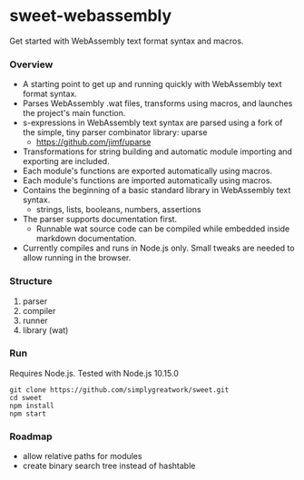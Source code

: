 
# sweet-webassembly

Get started with WebAssembly text format syntax and macros.

### Overview

- A starting point to get up and running quickly with WebAssembly text format syntax.
- Parses WebAssembly .wat files, transforms using macros, and launches the project's main function.
- s-expressions in WebAssembly text syntax are parsed using a fork of the simple, tiny parser combinator library: uparse
	- https://github.com/jimf/uparse
- Transformations for string building and automatic module importing and exporting are included.
- Each module's functions are exported automatically using macros.
- Each module's functions are imported automatically using macros.
- Contains the beginning of a basic standard library in WebAssembly text syntax.
	- strings, lists, booleans, numbers, assertions
- The parser supports documentation first.
	- Runnable wat source code can be compiled while embedded inside markdown documentation.
- Currently compiles and runs in Node.js only. Small tweaks are needed to allow running in the browser.

### Structure

1. parser
2. compiler
3. runner
4. library (wat)

### Run

Requires Node.js. Tested with Node.js 10.15.0

```
git clone https://github.com/simplygreatwork/sweet.git
cd sweet
npm install
npm start
```

### Roadmap

- allow relative paths for modules
- create binary search tree instead of hashtable
